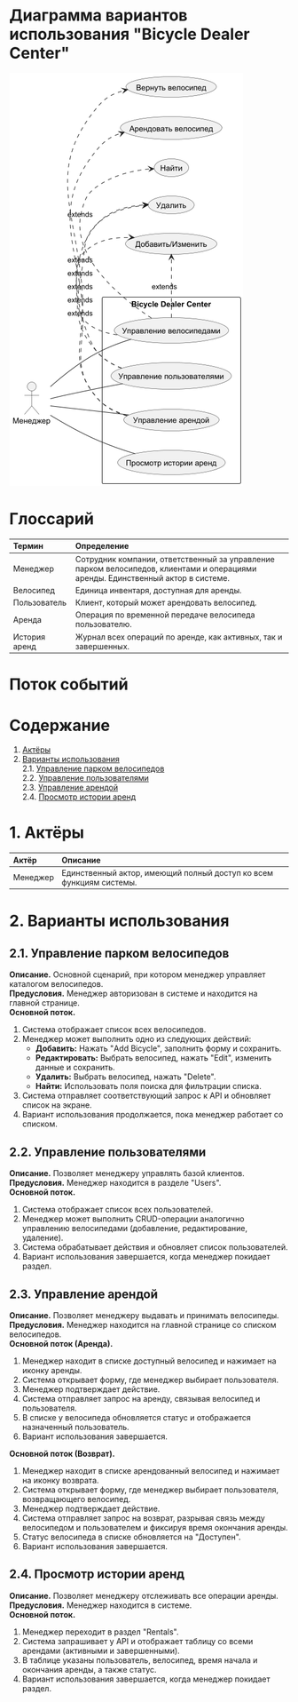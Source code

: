 # Диаграмма вариантов использования "Bicycle Dealer Center"

![Диаграмма вариантов использования](./images/UseCase.png)

# Глоссарий

| Термин | Определение |
|:--|:--|
| Менеджер | Сотрудник компании, ответственный за управление парком велосипедов, клиентами и операциями аренды. Единственный актор в системе. |
| Велосипед | Единица инвентаря, доступная для аренды. |
| Пользователь | Клиент, который может арендовать велосипед. |
| Аренда | Операция по временной передаче велосипеда пользователю. |
| История аренд | Журнал всех операций по аренде, как активных, так и завершенных. |

# Поток событий

# Содержание
1. [Актёры](#actors)
2. [Варианты использования](#use_case)  
   2.1. [Управление парком велосипедов](#manage_bikes)  
   2.2. [Управление пользователями](#manage_users)  
   2.3. [Управление арендой](#manage_rentals)  
   2.4. [Просмотр истории аренд](#view_history)

<a name="actors"/>

# 1. Актёры

| Актёр | Описание |
|:--|:--|
| Менеджер | Единственный актор, имеющий полный доступ ко всем функциям системы. |

<a name="use_case"/>

# 2. Варианты использования

<a name="manage_bikes"/>

## 2.1. Управление парком велосипедов

**Описание.** Основной сценарий, при котором менеджер управляет каталогом велосипедов.  
**Предусловия.** Менеджер авторизован в системе и находится на главной странице.  
**Основной поток.**
1. Система отображает список всех велосипедов.
2. Менеджер может выполнить одно из следующих действий:
    *   **Добавить:** Нажать "Add Bicycle", заполнить форму и сохранить.
    *   **Редактировать:** Выбрать велосипед, нажать "Edit", изменить данные и сохранить.
    *   **Удалить:** Выбрать велосипед, нажать "Delete".
    *   **Найти:** Использовать поля поиска для фильтрации списка.
3. Система отправляет соответствующий запрос к API и обновляет список на экране.
4. Вариант использования продолжается, пока менеджер работает со списком.

<a name="manage_users"/>

## 2.2. Управление пользователями

**Описание.** Позволяет менеджеру управлять базой клиентов.  
**Предусловия.** Менеджер находится в разделе "Users".  
**Основной поток.**
1. Система отображает список всех пользователей.
2. Менеджер может выполнить CRUD-операции аналогично управлению велосипедами (добавление, редактирование, удаление).
3. Система обрабатывает действия и обновляет список пользователей.
4. Вариант использования завершается, когда менеджер покидает раздел.

<a name="manage_rentals"/>

## 2.3. Управление арендой

**Описание.** Позволяет менеджеру выдавать и принимать велосипеды.  
**Предусловия.** Менеджер находится на главной странице со списком велосипедов.  
**Основной поток (Аренда).**
1. Менеджер находит в списке доступный велосипед и нажимает на иконку аренды.
2. Система открывает форму, где менеджер выбирает пользователя.
3. Менеджер подтверждает действие.
4. Система отправляет запрос на аренду, связывая велосипед и пользователя.
5. В списке у велосипеда обновляется статус и отображается назначенный пользователь.
6. Вариант использования завершается.

**Основной поток (Возврат).**
1. Менеджер находит в списке арендованный велосипед и нажимает на иконку возврата.
2. Система открывает форму, где менеджер выбирает пользователя, возвращающего велосипед.
3. Менеджер подтверждает действие.
4. Система отправляет запрос на возврат, разрывая связь между велосипедом и пользователем и фиксируя время окончания аренды.
5. Статус велосипеда в списке обновляется на "Доступен".
6. Вариант использования завершается.

<a name="view_history"/>

## 2.4. Просмотр истории аренд

**Описание.** Позволяет менеджеру отслеживать все операции аренды.  
**Предусловия.** Менеджер находится в системе.  
**Основной поток.**
1. Менеджер переходит в раздел "Rentals".
2. Система запрашивает у API и отображает таблицу со всеми арендами (активными и завершенными).
3. В таблице указаны пользователь, велосипед, время начала и окончания аренды, а также статус.
4. Вариант использования завершается, когда менеджер покидает раздел.